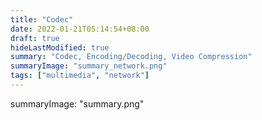 ```yaml
---
title: "Codec"
date: 2022-01-21T05:14:54+08:00
draft: true
hideLastModified: true
summary: "Codec, Encoding/Decoding, Video Compression"
summaryImage: "summary_network.png"
tags: ["multimedia", "network"]
---
```


summaryImage: "summary.png"
